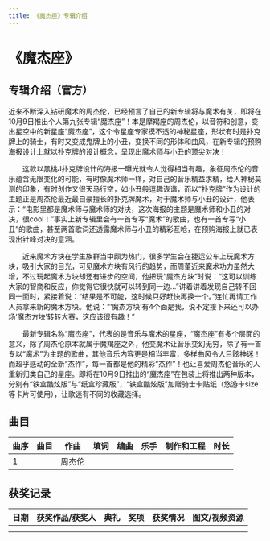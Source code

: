 ```yaml
---
title: 《魔杰座》专辑介绍
---
```


# 《魔杰座》
## 专辑介绍（官方）
近来不断深入钻研魔术的周杰伦，已经预言了自己的新专辑将与魔术有关，即将在10月9日推出个人第九张专辑“魔杰座”！本是摩羯座的周杰伦，以音符和创意，变出星空中的新星座“魔杰座”，这个令星座专家摸不透的神秘星座，形状有时是扑克牌上的骑士，有时又变成鬼牌上的小丑，变换不同的形体和曲风，在新专辑的预购海报设计上就以扑克牌的设计概念，呈现出魔术师与小丑的顶尖对决！

　　这款以黑桃J扑克牌设计的海报一曝光就令人觉得相当有趣，象征周杰伦的音乐蕴含无限变化的可能，有时像魔术师一样，对自己的音乐精益求精，给人神秘莫测的印象，有时创作又很天马行空，如小丑般逗趣诙谐，而以“扑克牌”作为设计的主题正是周杰伦最近最自豪擅长的扑克牌魔术，对于魔术师与小丑的设计，他表示：“电影里都是魔术师与魔术师的对决，这次海报的主题是魔术师和小丑的对决，很cool！”事实上新专辑里会有一首专写“魔术”的歌曲，也有一首专写“小丑”的歌曲，甚至两首歌词还透露魔术师与小丑的精彩互呛，在预购海报上就已表现出针峰对决的意涵。

　　近来魔术方块在学生族群当中颇为热门，很多学生会在捷运公车上玩魔术方块，吸引大家的目光，可见魔术方块有风行的趋势，而周董近来魔术功力虽然大增，不过玩起魔术方块却还有进步的空间，他把玩“魔杰方块”时说：“这可以训练大家的智商和反应，你觉得它很快就可以转到同一边…”讲着讲着发现自己转不回同一面时，紧接着说：“结果是不可能，这时候只好赶快再换一个。”连忙再请工作人员拿来新的魔术方块。他说：“‘魔杰方块’有4个面是我，说不定接下来还可以办场‘魔杰方块’转转大赛，这应该很有趣！”

　　最新专辑名称“魔杰座”，代表的是音乐与魔术的星座，“魔杰座”有多个层面的意义，除了周杰伦原本就属于魔羯座之外，他变魔术让音乐变幻无穷，除了有一首专以“魔术”为主题的歌曲，其他音乐内容更是相当丰富，多样曲风令人目眩神迷！而超乎感动的全新“杰作”，每一首都是他的精彩“杰作”！也让喜爱周杰伦音乐的人重新归类自己的星座。即将在10月9日推出的“魔杰座”在包装上将推出两种版本，分别有“铁盒酷炫版”与“纸盒珍藏版”，“铁盒酷炫版”加赠骑士卡贴纸（悠游卡size等卡片可使用），让歌迷有不同的收藏选择。



## 曲目
| 曲序|曲目|作曲|填词|编曲|乐手|制作和工程|时长|
| ------ | ------ | ------ | ------ | ------ | ------ | ------ | ------ |
| 1  |  </br> | 周杰伦  | |   |   |   |  |


## 获奖记录
| 日期|获奖作品/获奖人|典礼|奖项|获奖情况|图文/视频资源|
| ------ | ------ | ------ | ------ | ------ | ------ |
|   |  |   |  |   |   |
|   |  |   |  |   |   |

